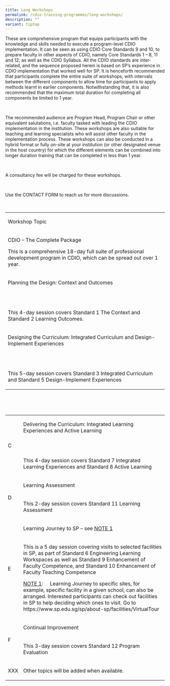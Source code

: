 ```yaml
---
title: Long Workshops
permalink: /cdio-training-programmes/long-workshops/
description: ""
variant: tiptap
---
```

<p></p>
<p>These are comprehensive program that equips participants with the knowledge
and skills needed to execute a program-level CDIO implementation. It can
be seen as using CDIO Core Standards 9 and 10, to prepare faculty in other
aspects of CDIO, namely Core Standards 1 – 8, 11 and 12; as well as the
CDIO Syllabus. All the CDIO standards are inter-related, and the sequence
proposed herein is based on SP’s experience in CDIO implementation that
worked well for SP. It is henceforth recommended that participants complete
the entire suite of workshops, with intervals between the different components
to allow time for participants to apply methods learnt in earlier components.
Notwithstanding that, it is also recommended that the maximum total duration
for completing all components be limited to 1 year.</p>
<p>&nbsp;</p>
<p>The recommended audience are Program Head, Program Chair or other equivalent
salutations, i.e. faculty tasked with leading the CDIO implementation in
the institution. These workshops are also suitable for teaching and learning
specialists who will assist other faculty in the implementation process.
These workshops can also be conducted in a hybrid format or fully on-site
at your institution (or other designated venue in the host country) for
which the different elements can be combined into longer duration training
that can be completed in less than 1 year.</p>
<p>&nbsp;</p>
<p>A consultancy fee will be charged for these workshops.</p>
<p>&nbsp;</p>
<p>Use the CONTACT FORM to reach us for more discussions.</p>
<p>&nbsp;</p>
<table style="minWidth: 25px">
<colgroup>
<col>
</colgroup>
<tbody>
<tr>
<td rowspan="1" colspan="1">
<p>Workshop Topic</p>
</td>
</tr>
<tr>
<td rowspan="1" colspan="1">
<p>CDIO – The Complete Package</p>
<p>This is a comprehensive 18-day full suite of professional development
program in CDIO, which can be spread out over 1 year.</p>
</td>
</tr>
<tr>
<td rowspan="1" colspan="1">
<p>Planning the Design: Context and Outcomes</p>
<p>&nbsp;&nbsp;&nbsp;&nbsp;&nbsp;&nbsp;&nbsp;&nbsp;&nbsp;&nbsp;</p>
</td>
</tr>
<tr>
<td rowspan="1" colspan="1">
<p>This 4-day session covers Standard 1 The Context and Standard 2 Learning
Outcomes.</p>
</td>
</tr>
<tr>
<td rowspan="1" colspan="1">
<p>Designing the Curriculum: Integrated Curriculum and Design-Implement Experiences</p>
<p>&nbsp;&nbsp;&nbsp;&nbsp;&nbsp;&nbsp;&nbsp;&nbsp;&nbsp;&nbsp;</p>
</td>
</tr>
<tr>
<td rowspan="1" colspan="1">
<p>This 5-day session covers Standard 3 Integrated Curriculum and Standard
5 Design-Implement Experiences</p>
</td>
</tr>
</tbody>
</table>
<p>
<br>
</p>
<p>&nbsp;</p>
<table style="minWidth: 50px">
<colgroup>
<col>
<col>
</colgroup>
<tbody>
<tr>
<td rowspan="2" colspan="1">
<p>C</p>
</td>
<td rowspan="1" colspan="1">
<p>Delivering the Curriculum: Integrated Learning Experiences and Active
Learning</p>
<p>&nbsp;&nbsp;&nbsp;&nbsp;&nbsp;&nbsp;&nbsp;&nbsp;&nbsp;&nbsp;</p>
</td>
</tr>
<tr>
<td rowspan="1" colspan="1">
<p>This 4-day session covers Standard 7 Integrated Learning Experiences and
Standard 8 Active Learning</p>
</td>
</tr>
<tr>
<td rowspan="2" colspan="1">
<p>D</p>
</td>
<td rowspan="1" colspan="1">
<p>Learning Assessment</p>
<p></p>
</td>
</tr>
<tr>
<td rowspan="1" colspan="1">
<p>This 2-day session covers Standard 11 Learning Assessment</p>
</td>
</tr>
<tr>
<td rowspan="2" colspan="1">
<p>E</p>
</td>
<td rowspan="1" colspan="1">
<p>Learning Journey to SP – see <u>NOTE 1</u>
</p>
<p></p>
</td>
</tr>
<tr>
<td rowspan="1" colspan="1">
<p>This is a 5 day session covering visits to selected facilities in SP,
as part of Standard 6 Engineering Learning Workspaces as well as Standard
9 Enhancement of Faculty Competence, and Standard 10 Enhancement of Faculty
Teaching Competence</p>
<p><u>NOTE 1</u>:&nbsp;&nbsp;&nbsp;&nbsp; Learning Journey to specific sites,
for example, specific facility in a given school, can also be arranged.
Interested participants can check out facilities in SP to help deciding
which ones to visit. Go to <a rel="noopener noreferrer nofollow" target="_blank">https://www.sp.edu.sg/sp/about-sp/facilities/VirtualTour</a>
</p>
</td>
</tr>
<tr>
<td rowspan="2" colspan="1">
<p>F</p>
</td>
<td rowspan="1" colspan="1">
<p>Continual Improvement</p>
<p></p>
</td>
</tr>
<tr>
<td rowspan="1" colspan="1">
<p>This 3-day session covers Standard 12 Program Evaluation</p>
</td>
</tr>
<tr>
<td rowspan="1" colspan="1">
<p>XXX</p>
</td>
<td rowspan="1" colspan="1">
<p>Other topics will be added when available.</p>
</td>
</tr>
</tbody>
</table>
<p></p>